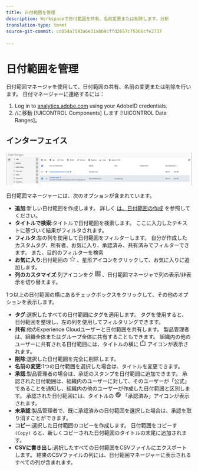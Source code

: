 ```yaml
---
title: 日付範囲を管理
description: Workspaceで日付範囲を共有、名前変更または削除します。分析
translation-type: tm+mt
source-git-commit: cd854a7543a6e31abb9cffd2657c75366cfe2737

---
```



# 日付範囲を管理

日付範囲マネージャを使用して、日付範囲の共有、名前の変更または削除を行います。 日付マネージャーに連絡するには：

1. Log in to [analytics.adobe.com](https://analytics.adobe.com) using your AdobeID credentials.
1. /に移動 [!UICONTROL Components] します [!UICONTROL Date Ranges]。

## インターフェイス

![UI](../assets/date-range-ui.png)

日付範囲マネージャーには、次のオプションが含まれています。

* **追加**:新しい日付範囲を作成します。 詳しく [は、日付範囲の作成](create.md) を参照してください。
* **タイトルで検索**:タイトルで日付範囲を検索します。 ここに入力したテキストに基づいて結果がフィルタされます。
* **フィルタ**:左の列を使用して日付範囲をフィルターします。 自分が作成したカスタムタグ、所有者、お気に入り、承認済み、共有済みでフィルターできます。 また、目的のフィルターを検索
* **お気に入り**:日付範囲の ![横にある](../assets/star.png) 、星形アイコンをクリックして、お気に入りに追加します。
* **列のカスタマイズ**:列アイコンをク ![リックし](../assets/columns.png) 、日付範囲マネージャで列の表示/非表示を切り替えます。

1つ以上の日付範囲の横にあるチェックボックスをクリックして、その他のオプションを表示します。

* **タグ**:選択したすべての日付範囲にタグを適用します。 タグを使用すると、日付範囲を整理し、左の列を使用してフィルタリングできます。
* **共有**:他のExperience Cloudユーザーと日付範囲を共有します。 製品管理者は、組織全体またはグループ全体に共有することもできます。 組織内の他のユーザーに共有される日付範囲には、タイトルの横に ![共有](../assets/shared.png) アイコンが表示されます。
* **削除**:選択した日付範囲を完全に削除します。
* **名前の変更**:1つの日付範囲を選択した場合は、タイトルを変更できます。
* **承認**:製品管理者の場合は、承認のスタンプを日付範囲に追加できます。 承認された日付範囲は、組織内のユーザーに対して、そのユーザーが「公式」であることを通知し、組織内の他のユーザーが作成した日付範囲と区別します。 承認された日付範囲には、タイトルの ![横に](../assets/approved.png) 「承認済み」アイコンが表示されます。
* **未承認**:製品管理者で、既に承認済みの日付範囲を選択した場合は、承認を取り消すことができます。
* **コピー**:選択した日付範囲のコピーを作成します。 日付範囲をコピーす `(Copy)` ると、新しくコピーされた日付範囲のタイトルの末尾に追加されます。
* **CSVに書き出し**:選択したすべての日付範囲をCSVファイルにエクスポートします。 結果のCSVファイルの列には、日付範囲マネージャーに表示されるすべての列が含まれます。
